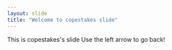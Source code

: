 ```yaml
---
layout: slide
title: "Welcome to copestakes slide"
---
```

This is copestakes's slide
Use the left arrow to go back!